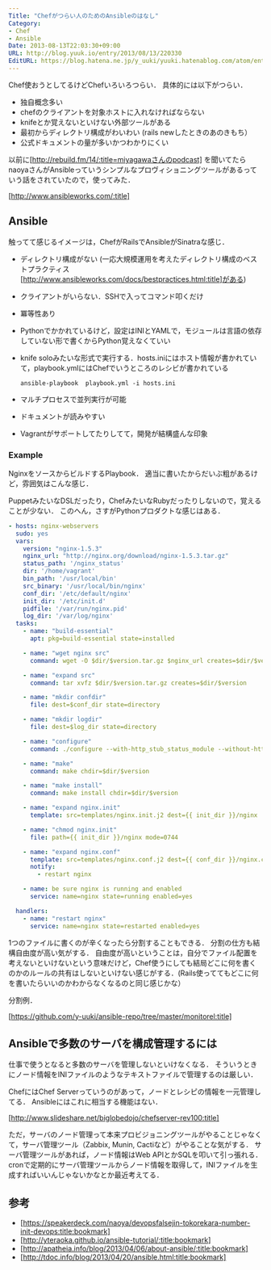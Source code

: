 ```yaml
---
Title: "Chefがつらい人のためのAnsibleのはなし"
Category:
- Chef
- Ansible
Date: 2013-08-13T22:03:30+09:00
URL: http://blog.yuuk.io/entry/2013/08/13/220330
EditURL: https://blog.hatena.ne.jp/y_uuki/yuuki.hatenablog.com/atom/entry/11696248318756726191
---
```


Chef使おうとしてるけどChefいろいろつらい．
具体的には以下がつらい．

- 独自概念多い
- chefのクライアントを対象ホストに入れなければならない
- knifeとか覚えないといけない外部ツールがある
- 最初からディレクトリ構成がわいわい (rails newしたときのあのきもち）
- 公式ドキュメントの量が多いかつわかりにくい

以前に[http://rebuild.fm/14/:title=miyagawaさんのpodcast] を聞いてたらnaoyaさんがAnsibleっていうシンプルなプロヴィショニングツールがあるっていう話をされていたので，使ってみた．

[http://www.ansibleworks.com/:title]

## Ansible

触ってて感じるイメージは，ChefがRailsでAnsibleがSinatraな感じ．

- ディレクトリ構成がない (一応大規模運用を考えたディレクトリ構成のベストプラクティス [http://www.ansibleworks.com/docs/bestpractices.html:title]がある)
- クライアントがいらない．SSHで入ってコマンド叩くだけ
- 冪等性あり
- Pythonでかかれているけど，設定はINIとYAMLで，モジュールは言語の依存していない形で書くからPython覚えなくていい
- knife soloみたいな形式で実行する．hosts.iniにはホスト情報が書かれていて，playbook.ymlにはChefでいうところのレシビが書かれている

	```ansible-playbook  playbook.yml -i hosts.ini```
-  マルチプロセスで並列実行が可能
- ドキュメントが読みやすい
- Vagrantがサポートしてたりしてて，開発が結構盛んな印象

### Example

NginxをソースからビルドするPlaybook．
適当に書いたからだいぶ粗があるけど，雰囲気はこんな感じ．

PuppetみたいなDSLだったり，ChefみたいなRubyだったりしないので，覚えることが少ない．
このへん，さすがPythonプロダクトな感じはある．


```yaml
- hosts: nginx-webservers
  sudo: yes
  vars:
    version: "nginx-1.5.3"
    nginx_url: "http://nginx.org/download/nginx-1.5.3.tar.gz"
    status_path: '/nginx_status'
    dir: '/home/vagrant'
    bin_path: '/usr/local/bin'
    src_binary: '/usr/local/bin/nginx'
    conf_dir: '/etc/default/nginx'
    init_dir: '/etc/init.d'
    pidfile: '/var/run/nginx.pid'
    log_dir: '/var/log/nginx'
  tasks:
	- name: "build-essential"
  	  apt: pkg=build-essential state=installed

	- name: "wget nginx src"
  	  command: wget -O $dir/$version.tar.gz $nginx_url creates=$dir/$version.tar.gz

	- name: "expand src"
  	  command: tar xvfz $dir/$version.tar.gz creates=$dir/$version

	- name: "mkdir confdir"
  	  file: dest=$conf_dir state=directory

	- name: "mkdir logdir"
  	  file: dest=$log_dir state=directory

	- name: "configure"
  	  command: ./configure --with-http_stub_status_module --without-http_rewrite_module --sbin-path=$bin_path --conf-path={{ conf_dir }}/nginx.conf chdir=$dir/$version

	- name: "make"
  	  command: make chdir=$dir/$version

	- name: "make install"
  	  command: make install chdir=$dir/$version

	- name: "expand nginx.init"
  	  template: src=templates/nginx.init.j2 dest={{ init_dir }}/nginx

	- name: "chmod nginx.init"
  	  file: path={{ init_dir }}/nginx mode=0744

	- name: "expand nginx.conf"
  	  template: src=templates/nginx.conf.j2 dest={{ conf_dir }}/nginx.conf
  	  notify:
    	- restart nginx

	- name: be sure nginx is running and enabled
  	  service: name=nginx state=running enabled=yes

  handlers:
	- name: "restart nginx"
 	  service: name=nginx state=restarted enabled=yes
```

1つのファイルに書くのが辛くなったら分割することもできる．
分割の仕方も結構自由度が高い気がする．
自由度が高いということは，自分でファイル配置を考えないといけないという意味だけど，Chef使うにしても結局どこに何を書くのかのルールの共有はしないといけない感じがする．(Rails使っててもどこに何を書いたらいいのかわからなくなるのと同じ感じかな）

分割例．

[https://github.com/y-uuki/ansible-repo/tree/master/monitorel:title]

## Ansibleで多数のサーバを構成管理するには

仕事で使うとなると多数のサーバを管理しないといけなくなる．
そういうときにノード情報をINIファイルのようなテキストファイルで管理するのは厳しい．

ChefにはChef Serverっていうのがあって，ノードとレシピの情報を一元管理してる．
Ansibleにはこれに相当する機能はない．

[http://www.slideshare.net/biglobedojo/chefserver-rev100:title]

ただ，サーバのノード管理って本来プロビジョニングツールがやることじゃなくて，サーバ管理ツール（Zabbix, Munin, Cactiなど）がやることな気がする．
サーバ管理ツールがあれば，ノード情報はWeb APIとかSQLを叩いて引っ張れる．
cronで定期的にサーバ管理ツールからノード情報を取得して，INIファイルを生成すればいいんじゃないかなとか最近考えてる．


## 参考

- [https://speakerdeck.com/naoya/devopsfalsejin-tokorekara-number-init-devops:title:bookmark]
- [http://yteraoka.github.io/ansible-tutorial/:title:bookmark]
- [http://apatheia.info/blog/2013/04/06/about-ansible/:title:bookmark]
- [http://tdoc.info/blog/2013/04/20/ansible.html:title:bookmark]
